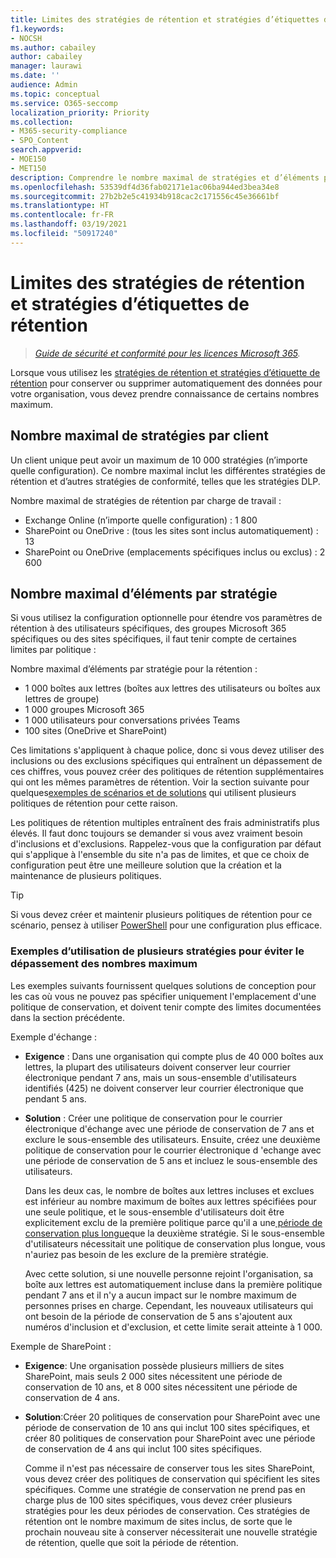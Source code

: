 ```yaml
---
title: Limites des stratégies de rétention et stratégies d’étiquettes de rétention
f1.keywords:
- NOCSH
ms.author: cabailey
author: cabailey
manager: laurawi
ms.date: ''
audience: Admin
ms.topic: conceptual
ms.service: O365-seccomp
localization_priority: Priority
ms.collection:
- M365-security-compliance
- SPO_Content
search.appverid:
- MOE150
- MET150
description: Comprendre le nombre maximal de stratégies et d’éléments par stratégie pour les stratégies de rétention et les stratégies d’étiquette de rétention
ms.openlocfilehash: 53539df4d36fab02171e1ac06ba944ed3bea34e8
ms.sourcegitcommit: 27b2b2e5c41934b918cac2c171556c45e36661bf
ms.translationtype: HT
ms.contentlocale: fr-FR
ms.lasthandoff: 03/19/2021
ms.locfileid: "50917240"
---
```

# <a name="limits-for-retention-policies-and-retention-label-policies"></a>Limites des stratégies de rétention et stratégies d’étiquettes de rétention

>*[Guide de sécurité et conformité pour les licences Microsoft 365](/office365/servicedescriptions/microsoft-365-service-descriptions/microsoft-365-tenantlevel-services-licensing-guidance/microsoft-365-security-compliance-licensing-guidance).*

Lorsque vous utilisez les [stratégies de rétention et stratégies d’étiquette de rétention](retention.md#retention-policies-and-retention-labels) pour conserver ou supprimer automatiquement des données pour votre organisation, vous devez prendre connaissance de certains nombres maximum.

## <a name="maximum-number-of-policies-per-tenant"></a>Nombre maximal de stratégies par client

Un client unique peut avoir un maximum de 10 000 stratégies (n’importe quelle configuration). Ce nombre maximal inclut les différentes stratégies de rétention et d’autres stratégies de conformité, telles que les stratégies DLP.

Nombre maximal de stratégies de rétention par charge de travail :

- Exchange Online (n’importe quelle configuration) : 1 800
- SharePoint ou OneDrive : (tous les sites sont inclus automatiquement) : 13
- SharePoint ou OneDrive (emplacements spécifiques inclus ou exclus) : 2 600

## <a name="maximum-number-of-items-per-policy"></a>Nombre maximal d’éléments par stratégie

Si vous utilisez la configuration optionnelle pour étendre vos paramètres de rétention à des utilisateurs spécifiques, des groupes Microsoft 365 spécifiques ou des sites spécifiques, il faut tenir compte de certaines limites par politique : 

Nombre maximal d’éléments par stratégie pour la rétention :

  - 1 000 boîtes aux lettres (boîtes aux lettres des utilisateurs ou boîtes aux lettres de groupe)
  - 1 000 groupes Microsoft 365
  - 1 000 utilisateurs pour conversations privées Teams
  - 100 sites (OneDrive et SharePoint)

Ces limitations s'appliquent à chaque police, donc si vous devez utiliser des inclusions ou des exclusions spécifiques qui entraînent un dépassement de ces chiffres, vous pouvez créer des politiques de rétention supplémentaires qui ont les mêmes paramètres de rétention. Voir la section suivante pour quelques[exemples de scénarios et de solutions](#examples-of-using-multiple-policies-to-avoid-exceeding-maximum-numbers) qui utilisent plusieurs politiques de rétention pour cette raison.

Les politiques de rétention multiples entraînent des frais administratifs plus élevés. Il faut donc toujours se demander si vous avez vraiment besoin d'inclusions et d'exclusions. Rappelez-vous que la configuration par défaut qui s'applique à l'ensemble du site n'a pas de limites, et que ce choix de configuration peut être une meilleure solution que la création et la maintenance de plusieurs politiques.

> [!TIP]
> Si vous devez créer et maintenir plusieurs politiques de rétention pour ce scénario, pensez à utiliser [PowerShell](retention.md#powershell-cmdlets-for-retention-policies-and-retention-labels) pour une configuration plus efficace.

### <a name="examples-of-using-multiple-policies-to-avoid-exceeding-maximum-numbers"></a>Exemples d’utilisation de plusieurs stratégies pour éviter le dépassement des nombres maximum

Les exemples suivants fournissent quelques solutions de conception pour les cas où vous ne pouvez pas spécifier uniquement l'emplacement d'une politique de conservation, et doivent tenir compte des limites documentées dans la section précédente.

Exemple d'échange :

- **Exigence** : Dans une organisation qui compte plus de 40 000 boîtes aux lettres, la plupart des utilisateurs doivent conserver leur courrier électronique pendant 7 ans, mais un sous-ensemble d'utilisateurs identifiés (425) ne doivent conserver leur courrier électronique que pendant 5 ans.

- **Solution** : Créer une politique de conservation pour le courrier électronique d'échange avec une période de conservation de 7 ans et exclure le sous-ensemble des utilisateurs. Ensuite, créez une deuxième politique de conservation pour le courrier électronique d 'echange avec une période de conservation de 5 ans et incluez le sous-ensemble des utilisateurs. 
    
    Dans les deux cas, le nombre de boîtes aux lettres incluses et exclues est inférieur au nombre maximum de boîtes aux lettres spécifiées pour une seule politique, et le sous-ensemble d'utilisateurs doit être explicitement exclu de la première politique parce qu'il a une[ période de conservation plus longue](retention.md#the-principles-of-retention-or-what-takes-precedence)que la deuxième stratégie. Si le sous-ensemble d'utilisateurs nécessitait une politique de conservation plus longue, vous n'auriez pas besoin de les exclure de la première stratégie.
     
    Avec cette solution, si une nouvelle personne rejoint l'organisation, sa boîte aux lettres est automatiquement incluse dans la première politique pendant 7 ans et il n'y a aucun impact sur le nombre maximum de personnes prises en charge. Cependant, les nouveaux utilisateurs qui ont besoin de la période de conservation de 5 ans s'ajoutent aux numéros d'inclusion et d'exclusion, et cette limite serait atteinte à 1 000.

Exemple de SharePoint :

- **Exigence**: Une organisation possède plusieurs milliers de sites SharePoint, mais seuls 2 000 sites nécessitent une période de conservation de 10 ans, et 8 000 sites nécessitent une période de conservation de 4 ans.

- **Solution**:Créer 20 politiques de conservation pour SharePoint avec une période de conservation de 10 ans qui inclut 100 sites spécifiques, et créer 80 politiques de conservation pour SharePoint avec une période de conservation de 4 ans qui inclut 100 sites spécifiques.
    
    Comme il n'est pas nécessaire de conserver tous les sites SharePoint, vous devez créer des politiques de conservation qui spécifient les sites spécifiques. Comme une stratégie de conservation ne prend pas en charge plus de 100 sites spécifiques, vous devez créer plusieurs stratégies pour les deux périodes de conservation. Ces stratégies de rétention ont le nombre maximum de sites inclus, de sorte que le prochain nouveau site à conserver nécessiterait une nouvelle stratégie de rétention, quelle que soit la période de rétention.